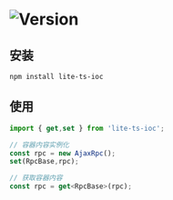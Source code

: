 # ![Version](https://img.shields.io/badge/version-1.0.0-green.svg)

## 安装

```
npm install lite-ts-ioc
```

## 使用

```typescript
import { get,set } from 'lite-ts-ioc';

// 容器内容实例化
const rpc = new AjaxRpc();
set(RpcBase,rpc);

// 获取容器内容
const rpc = get<RpcBase>(rpc);
```

